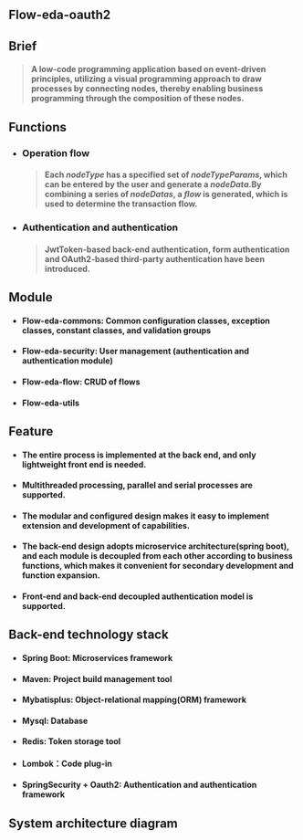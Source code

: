 ## Flow-eda-oauth2

## Brief

> #### A low-code programming application based on event-driven principles, utilizing a visual programming approach to draw processes by connecting nodes, thereby enabling business programming through the composition of these nodes.

## Functions

- ### Operation flow

  > #### Each ***nodeType*** has a specified set of  ***nodeTypeParams***, which can be entered by the user and generate a ***nodeData***.By combining a series of ***nodeDatas***, a ***flow*** is generated, which is used to determine the transaction flow.

- ### Authentication and authentication

  > #### JwtToken-based back-end authentication, form authentication and OAuth2-based third-party authentication have been introduced.

## Module

- #### Flow-eda-commons: Common configuration classes, exception classes, constant classes, and validation groups

- #### Flow-eda-security:  User management (authentication and authentication module)

- #### Flow-eda-flow: CRUD of flows

- #### Flow-eda-utils

## Feature

- #### The entire process is implemented at the back end, and only lightweight front end is needed.

- #### Multithreaded processing, parallel and serial processes are supported.

- #### The modular and configured design makes it easy to implement extension and development of capabilities.

- #### The back-end design adopts microservice architecture(spring boot), and each module is decoupled from each other according to business functions, which makes it convenient for secondary development and function expansion.

- #### Front-end and back-end decoupled authentication model is supported.

## Back-end technology stack

- #### Spring Boot: Microservices framework

- #### Maven: Project build management tool

- #### Mybatisplus: Object-relational mapping(ORM) framework

- #### Mysql: Database

- #### Redis: Token storage tool

- #### Lombok：Code plug-in

- #### SpringSecurity + Oauth2: Authentication and authentication framework

## System architecture diagram